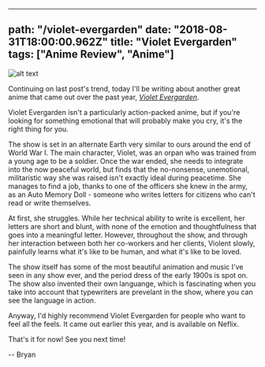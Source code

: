 ---
path: "/violet-evergarden"
date: "2018-08-31T18:00:00.962Z"
title: "Violet Evergarden"
tags: ["Anime Review", "Anime"]
------

![alt text](https://s3.amazonaws.com/a-nerds-word/violetevergarden.jpg "Violet Evergarden")

Continuing on last post's trend, today I'll be writing about another great anime that came out over the past year, [*Violet Evergarden*](https://en.wikipedia.org/wiki/Violet_Evergarden).

Violet Evergarden isn't a particularly action-packed anime, but if you're looking for something emotional that will probably make you cry, it's the right thing for you.

The show is set in an alternate Earth very similar to ours around the end of World War I. The main character, Violet, was an orpan who was trained from a young age to be a soldier. Once the war ended, she needs to integrate into the now peaceful world, but finds that the no-nonsense, unemotional, militaristic way she was raised isn't exactly ideal during peacetime. She manages to find a job, thanks to one of the officers she knew in the army, as an Auto Memory Doll - someone who writes letters for citizens who can't read or write themselves.

At first, she struggles. While her technical ability to write is excellent, her letters are short and blunt, with none of the emotion and thoughtfulness that goes into a meaningful letter. However, throughout the show, and through her interaction between both her co-workers and her clients, Violent slowly, painfully learns what it's like to be human, and what it's like to be loved.

The show itself has some of the most beautiful animation and music I've seen in any show ever, and the period dress of the early 1900s is spot on. The show also invented their own languange, which is fascinating when you take into account that typewriters are prevelant in the show, where you can see the language in action.

Anyway, I'd highly recommend Violet Evergarden for people who want to feel all the feels. It came out earlier this year, and is available on Neflix.

That's it for now! See you next time!

-- Bryan